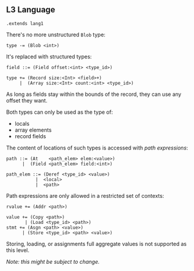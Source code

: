 ## L3 Language

```grammar
.extends lang1
```

There's no more unstructured `Blob` type:

```grammar
type -= (Blob <int>)
```

It's replaced with structured types:

```grammar
field ::= (Field offset:<int> <type_id>)

type += (Record size:<Int> <field>+)
     |  (Array size:<Int> count:<int> <type_id>)
```

As long as fields stay within the bounds of the record, they can use any
offset they want.

Both types can only be used as the type of:
* locals
* array elements
* record fields

The content of locations of such types is accessed with *path expressions*:

```grammar
path ::= (At    <path_elem> elem:<value>)
      |  (Field <path_elem> field:<int>)

path_elem ::= (Deref <type_id> <value>)
           |  <local>
           |  <path>
```

Path expressions are only allowed in a restricted set of contexts:

```grammar
rvalue += (Addr <path>)

value += (Copy <path>)
       | (Load <type_id> <path>)
stmt += (Asgn <path> <value>)
      | (Store <type_id> <path> <value>)
```

Storing, loading, or assignments full aggregate values is not supported as
this level.

*Note: this might be subject to change.*
